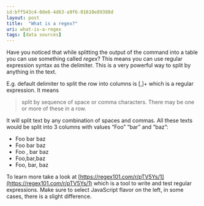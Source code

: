 ```yaml
---
id:bff543c4-0de6-4d63-a9f6-01610e89388d
layout: post
title:  "What is a regex?"
uri: what-is-a-regex
tags: [data sources]
---
```


Have you noticed that while splitting the output of the command into a table you can use something called _regex_? This means you can use regular expression syntax as the delimiter. This is a very powerful way to split by anything in the text.

<!--more-->

E.g. default delimiter to split the row into columns is \[,\]+ which is a regular expression. It means

> split by sequence of space or comma characters. There may be one or more of these in a row.

  
  

It will split text by any combination of spaces and commas. All these texts would be split into 3 columns with values “Foo” “bar” and “baz”:

*   Foo bar baz
*   Foo bar baz
*   Foo , bar baz
*   Foo,bar,baz
*   Foo, bar, baz

To learn more take a look at [https://regex101.com/r/pTV5Ys/1](https://regex101.com/r/pTV5Ys/1) which is a tool to write and test regular expressions. Make sure to select JavaScript flavor on the left, in some cases, there is a slight difference.
